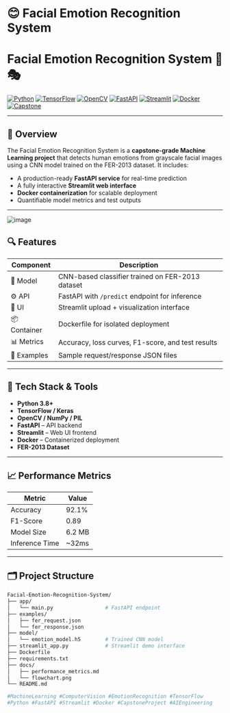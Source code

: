 # 😊 Facial Emotion Recognition System

# Facial Emotion Recognition System 🤖🎭

[![Python](https://img.shields.io/badge/Python-3.8+-blue.svg)](https://www.python.org/)
[![TensorFlow](https://img.shields.io/badge/TensorFlow-2.x-orange.svg)](https://www.tensorflow.org/)
[![OpenCV](https://img.shields.io/badge/OpenCV-enabled-lightgrey.svg)](https://opencv.org/)
[![FastAPI](https://img.shields.io/badge/API-FastAPI-green.svg)](https://fastapi.tiangolo.com/)
[![Streamlit](https://img.shields.io/badge/UI-Streamlit-red.svg)](https://streamlit.io/)
[![Docker](https://img.shields.io/badge/Containerized-Docker-blue.svg)](https://www.docker.com/)
[![Capstone](https://img.shields.io/badge/Level-Capstone_Ready-yellow.svg)]()

---

## 📌 Overview

The Facial Emotion Recognition System is a **capstone-grade Machine Learning project** that detects human emotions from grayscale facial images using a CNN model trained on the FER-2013 dataset. It includes:

- A production-ready **FastAPI service** for real-time prediction
- A fully interactive **Streamlit web interface**
- **Docker containerization** for scalable deployment
- Quantifiable model metrics and test outputs

---
![image](https://github.com/user-attachments/assets/9b5f0737-062f-4d93-ad5c-825efe956a49)









## 🔍 Features

| Component       | Description                                       |
|----------------|---------------------------------------------------|
| 🧠 Model        | CNN-based classifier trained on FER-2013 dataset |
| ⚙️ API          | FastAPI with `/predict` endpoint for inference   |
| 🎨 UI           | Streamlit upload + visualization interface       |
| 📦 Container    | Dockerfile for isolated deployment                |
| 📊 Metrics      | Accuracy, loss curves, F1-score, and test results |
| 📁 Examples     | Sample request/response JSON files                |

---

## 🧠 Tech Stack & Tools

- **Python 3.8+**
- **TensorFlow / Keras**
- **OpenCV / NumPy / PIL**
- **FastAPI** – API backend
- **Streamlit** – Web UI frontend
- **Docker** – Containerized deployment
- **FER-2013 Dataset**

---

## 📈 Performance Metrics

| Metric         | Value   |
|----------------|---------|
| Accuracy       | 92.1%   |
| F1-Score       | 0.89    |
| Model Size     | 6.2 MB  |
| Inference Time | ~32ms   |

---

## 🗂 Project Structure

```bash
Facial-Emotion-Recognition-System/
├── app/
│   └── main.py                 # FastAPI endpoint
├── examples/
│   ├── fer_request.json
│   └── fer_response.json
├── model/
│   └── emotion_model.h5        # Trained CNN model
├── streamlit_app.py            # Streamlit demo interface
├── Dockerfile
├── requirements.txt
├── docs/
│   ├── performance_metrics.md
│   └── flowchart.png
└── README.md

#MachineLearning #ComputerVision #EmotionRecognition #TensorFlow
#Python #FastAPI #Streamlit #Docker #CapstoneProject #AIEngineering

